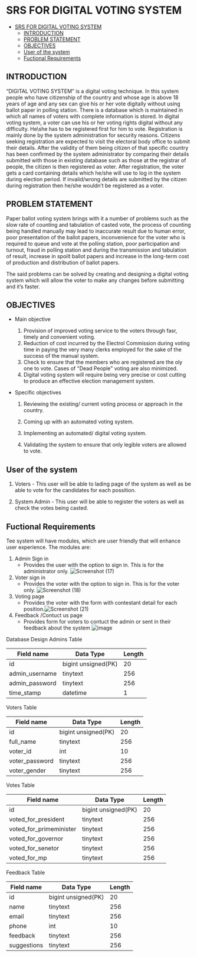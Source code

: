 # SRS FOR DIGITAL VOTING SYSTEM

- [SRS FOR DIGITAL VOTING SYSTEM](#srs-for-digital-voting-system)
  - [INTRODUCTION](#introduction)
  - [PROBLEM STATEMENT](#problem-statement)
  - [OBJECTIVES](#objectives)
  - [User of the system](#user-of-the-system)
  - [Fuctional Requirements](#fuctional-requirements)

## INTRODUCTION

“DIGITAL VOTING SYSTEM” is a digital voting technique. In this system people who have citizenship of the country and whose age is above 18 years of age and any sex can give his or her vote digitally without using ballot paper in polling station. There is a database which is maintained in which all names of voters with complete information is stored. In digital voting system, a voter can use his or her voting rights digital without any difficulty. He\she has to be registered first for him to vote. Registration is mainly done by the system administration for security reasons. Citizens seeking registration are expected to visit the electoral body office to submit their details. After the validity of them being citizen of that specific country has been confirmed by the system administrator by comparing their details submitted with those in existing database such as those at the registrar of people, the citizen is then registered as voter. After registration, the voter gets a card containing details which he/she will use to log in the system during election period. If invalid/wrong details are submitted by the citizen during registration then he/she wouldn’t be registered as a voter.

## PROBLEM STATEMENT

Paper ballot voting system brings with it a number of problems such as the slow rate of counting and tabulation of casted vote, the process of counting being handled manually may lead to inaccurate result due to human error, poor presentation of the ballot papers, inconvenience for the voter who is required to queue and vote at the polling station, poor participation and turnout, fraud in polling station and during the transmission and tabulation of result, increase in spoilt ballot papers and increase in the long-term cost of production and distribution of ballot papers. 

The said problems can be solved by creating and designing a digital voting system which will allow the voter to make any changes before submitting and it’s faster.


## OBJECTIVES

- Main objective
  1. Provision of improved voting service to the voters through fasr, timely and convenient voting.
  2. Reduction of cost incurred by the Electrol Commission during voting time in paying the very many clerks employed for the sake of the success of the manual system.
  3. Check to ensure that the members who are registered are the oly one to vote. Cases of "Dead People" voting are also minimized.
  4. Digital voting system will require being very precise or cost cutting to produce an effective election management system.

- Specific objectives
  1. Reviewing the existing/ current voting process or approach in the country.

  2. Coming up with an automated voting system.

  3. Implementing an automated/ digital voting system.

  4. Validating the system to ensure that only legible voters are allowed to vote.
  
## User of the system

 1. Voters - This user will be able to lading page of the system as well as be able to vote for the candidates for each possition.

 2. System Admin - This user will be able to register the voters as well as check the votes being casted.

## Fuctional Requirements

Tee system will have modules, which are user friendly that will enhance user experience. The modules are:

1. Admin Sign in
   - Provides the user with the option to sign in. This is for the administrator only.
  ![Screenshot (17)](https://user-images.githubusercontent.com/72855022/126981872-c1897b6e-bc4b-4b76-b800-1c46f5fddde2.png)
2. Voter sign in
   - Provides the voter with the option to sign in. This is for the voter only.
  ![Screenshot (18)](https://user-images.githubusercontent.com/72855022/126981946-8ce66b51-6a9a-4d24-865d-c65fad06c24d.png)
3. Voting page
   - Provides the voter with the form with contestant detail for each position.![Screenshot (21)](https://user-images.githubusercontent.com/72855022/126982133-018f76c8-6ab6-4f31-bfe2-b3a8c0e77a89.png)
4. Feedback /Contuct us page
   - Provides form for voters to contuct the admin or sent in their feedback about the system
   ![image](https://user-images.githubusercontent.com/72855022/127014862-0c47f8a8-9c57-47de-95b2-eac73ab4b2f4.png)

   
Database Design
   Admins Table
   
  | Field name   | Data Type          | Length |
  |--------------|--------------------|--------|
  | id           |bigint unsigned(PK) | 20     |
  |admin_username|tinytext            |256     |
  |admin_password|tinytext            |256     |
  |time_stamp    |datetime            |1       |
   
   Voters Table
   
  | Field name   | Data Type          | Length |
  |--------------|--------------------|--------|
  | id           |bigint unsigned(PK) | 20     |
  |full_name     |tinytext            |256     |
  |voter_id      |int                 |10      |
  |voter_password|tinytext            | 256    |
  |voter_gender  |tinytext            |256     |
  
   Votes Table
   
  |Field name             | Data Type          | Length |
  |-----------------------|--------------------|--------|
  | id                    |bigint unsigned(PK) | 20     |
  |voted_for_president    |tinytext            |256     |
  |voted_for_primeminister|tinytext            |256     |
  |voted_for_governor     |tinytext            | 256    |
  |voted_for_senetor      |tinytext            |256     |
  |voted_for_mp           |tinytext            |256     |
  
   Feedback Table
   
  |Field name  | Data Type          | Length |
  |------------|--------------------|--------|
  | id         |bigint unsigned(PK) | 20     |
  |name        |tinytext            |256     |
  |	email      |tinytext            |256     |
  |phone       |int                 | 10     |
  |	feedback   |tinytext            |256     |
  |suggestions |tinytext            |256     |
  
   
   
   
